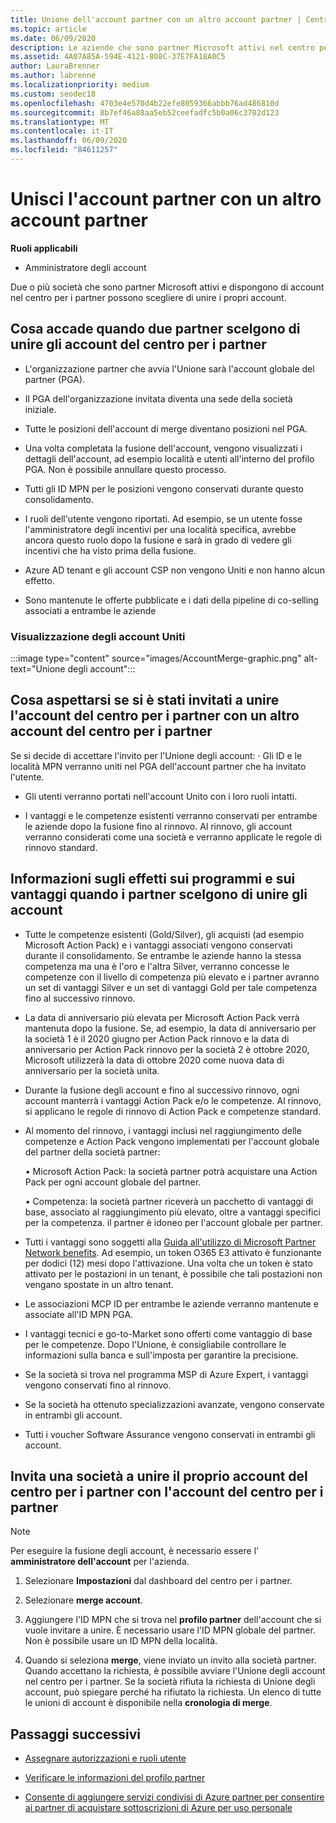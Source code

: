 ```yaml
---
title: Unione dell'account partner con un altro account partner | Centro per i partner
ms.topic: article
ms.date: 06/09/2020
description: Le aziende che sono partner Microsoft attivi nel centro per i partner possono unire i propri account.
ms.assetid: 4A07A85A-594E-4121-808C-37E7FA18A0C5
author: LauraBrenner
ms.author: labrenne
ms.localizationpriority: medium
ms.custom: seodec18
ms.openlocfilehash: 4703e4e570d4b22efe8059366abbb76ad486810d
ms.sourcegitcommit: 8b7ef46a88aa5eb52ceefadfc5b0a06c3702d123
ms.translationtype: MT
ms.contentlocale: it-IT
ms.lasthandoff: 06/09/2020
ms.locfileid: "84611257"
---
```

# <a name="merge-your-partner-account-with-another-partner-account"></a>Unisci l'account partner con un altro account partner

**Ruoli applicabili**

- Amministratore degli account

Due o più società che sono partner Microsoft attivi e dispongono di account nel centro per i partner possono scegliere di unire i propri account.

## <a name="what-happens-when-two-partners-elect-to-merge-their-partner-center-accounts"></a>Cosa accade quando due partner scelgono di unire gli account del centro per i partner

- L'organizzazione partner che avvia l'Unione sarà l'account globale del partner (PGA).

- Il PGA dell'organizzazione invitata diventa una sede della società iniziale.

- Tutte le posizioni dell'account di merge diventano posizioni nel PGA.

- Una volta completata la fusione dell'account, vengono visualizzati i dettagli dell'account, ad esempio località e utenti all'interno del profilo PGA. Non è possibile annullare questo processo.

- Tutti gli ID MPN per le posizioni vengono conservati durante questo consolidamento.

- I ruoli dell'utente vengono riportati. Ad esempio, se un utente fosse l'amministratore degli incentivi per una località specifica, avrebbe ancora questo ruolo dopo la fusione e sarà in grado di vedere gli incentivi che ha visto prima della fusione.

- Azure AD tenant e gli account CSP non vengono Uniti e non hanno alcun effetto.

- Sono mantenute le offerte pubblicate e i dati della pipeline di co-selling associati a entrambe le aziende

### <a name="view-of-merged-accounts"></a>Visualizzazione degli account Uniti


:::image type="content" source="images/AccountMerge-graphic.png" alt-text="Unione degli account":::

## <a name="what-to-expect-if-you-have-been-invited-to-merge-your-partner-center-account-with-another-partner-center-account"></a>Cosa aspettarsi se si è stati invitati a unire l'account del centro per i partner con un altro account del centro per i partner

Se si decide di accettare l'invito per l'Unione degli account: · Gli ID e le località MPN verranno uniti nel PGA dell'account partner che ha invitato l'utente.

- Gli utenti verranno portati nell'account Unito con i loro ruoli intatti.

- I vantaggi e le competenze esistenti verranno conservati per entrambe le aziende dopo la fusione fino al rinnovo. Al rinnovo, gli account verranno considerati come una società e verranno applicate le regole di rinnovo standard.

## <a name="understand-the-impacts-to-programs-and-benefits-when-partners-elect-to-merge-accounts"></a>Informazioni sugli effetti sui programmi e sui vantaggi quando i partner scelgono di unire gli account

- Tutte le competenze esistenti (Gold/Silver), gli acquisti (ad esempio Microsoft Action Pack) e i vantaggi associati vengono conservati durante il consolidamento. Se entrambe le aziende hanno la stessa competenza ma una è l'oro e l'altra Silver, verranno concesse le competenze con il livello di competenza più elevato e i partner avranno un set di vantaggi Silver e un set di vantaggi Gold per tale competenza fino al successivo rinnovo. 

- La data di anniversario più elevata per Microsoft Action Pack verrà mantenuta dopo la fusione. Se, ad esempio, la data di anniversario per la società 1 è il 2020 giugno per Action Pack rinnovo e la data di anniversario per Action Pack rinnovo per la società 2 è ottobre 2020, Microsoft utilizzerà la data di ottobre 2020 come nuova data di anniversario per la società unita.

- Durante la fusione degli account e fino al successivo rinnovo, ogni account manterrà i vantaggi Action Pack e/o le competenze. Al rinnovo, si applicano le regole di rinnovo di Action Pack e competenze standard.

- Al momento del rinnovo, i vantaggi inclusi nel raggiungimento delle competenze e Action Pack vengono implementati per l'account globale del partner della società partner: 

    • Microsoft Action Pack: la società partner potrà acquistare una Action Pack per ogni account globale del partner.

    • Competenza: la società partner riceverà un pacchetto di vantaggi di base, associato al raggiungimento più elevato, oltre a vantaggi specifici per la competenza. il partner è idoneo per l'account globale per partner. 

- Tutti i vantaggi sono soggetti alla [Guida all'utilizzo di Microsoft Partner Network benefits](https://aka.ms/partner-benefits-use-guide). Ad esempio, un token O365 E3 attivato è funzionante per dodici (12) mesi dopo l'attivazione. Una volta che un token è stato attivato per le postazioni in un tenant, è possibile che tali postazioni non vengano spostate in un altro tenant.

- Le associazioni MCP ID per entrambe le aziende verranno mantenute e associate all'ID MPN PGA.

- I vantaggi tecnici e go-to-Market sono offerti come vantaggio di base per le competenze. Dopo l'Unione, è consigliabile controllare le informazioni sulla banca e sull'imposta per garantire la precisione.

- Se la società si trova nel programma MSP di Azure Expert, i vantaggi vengono conservati fino al rinnovo.

- Se la società ha ottenuto specializzazioni avanzate, vengono conservate in entrambi gli account.

- Tutti i voucher Software Assurance vengono conservati in entrambi gli account. 

## <a name="invite-a-company-to-merge-their-partner-center-account-with-your-partner-center-account"></a>Invita una società a unire il proprio account del centro per i partner con l'account del centro per i partner

>[!Note]
>Per eseguire la fusione degli account, è necessario essere l' **amministratore dell'account** per l'azienda.

1. Selezionare **Impostazioni** dal dashboard del centro per i partner. 

2. Selezionare **merge account**.

3. Aggiungere l'ID MPN che si trova nel **profilo partner** dell'account che si vuole invitare a unire. È necessario usare l'ID MPN globale del partner. Non è possibile usare un ID MPN della località.

4. Quando si seleziona **merge**, viene inviato un invito alla società partner. Quando accettano la richiesta, è possibile avviare l'Unione degli account nel centro per i partner. Se la società rifiuta la richiesta di Unione degli account, può spiegare perché ha rifiutato la richiesta. Un elenco di tutte le unioni di account è disponibile nella **cronologia di merge**.

## <a name="next-steps"></a>Passaggi successivi

- [Assegnare autorizzazioni e ruoli utente](permissions-overview.md)

- [Verificare le informazioni del profilo partner](update-your-partner-profile.md)

- [Consente di aggiungere servizi condivisi di Azure partner per consentire ai partner di acquistare sottoscrizioni di Azure per uso personale](shared-services.md)